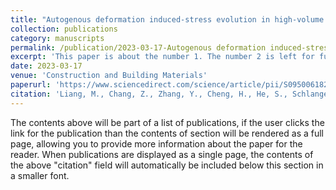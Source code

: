 ```yaml
---
title: "Autogenous deformation induced-stress evolution in high-volume GGBFS concrete: Macro-scale behavior and micro-scale origin"
collection: publications
category: manuscripts
permalink: /publication/2023-03-17-Autogenous deformation induced-stress evolution in high-volume GGBFS concrete Macro-scale behavior and micro-scale origin
excerpt: 'This paper is about the number 1. The number 2 is left for future work.'
date: 2023-03-17
venue: 'Construction and Building Materials'
paperurl: 'https://www.sciencedirect.com/science/article/pii/S0950061823003744'
citation: 'Liang, M., Chang, Z., Zhang, Y., Cheng, H., He, S., Schlangen, E., & Šavija, B. (2023). Autogenous deformation induced-stress evolution in high-volume GGBFS concrete: Macro-scale behavior and micro-scale origin. Construction and Building Materials, 370, 130663.'
---
```


The contents above will be part of a list of publications, if the user clicks the link for the publication than the contents of section will be rendered as a full page, allowing you to provide more information about the paper for the reader. When publications are displayed as a single page, the contents of the above "citation" field will automatically be included below this section in a smaller font.
